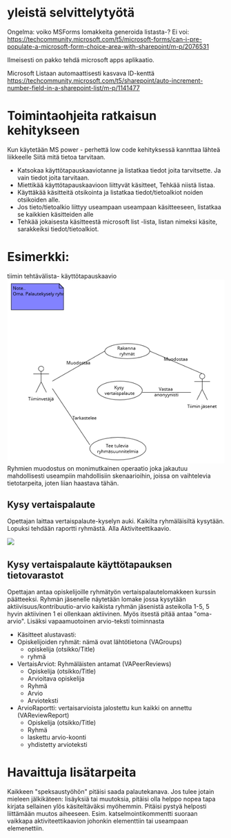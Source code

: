 # yleistä selvittelytyötä
Ongelma: voiko MSForms lomakkeita generoida listasta-?
Ei voi: https://techcommunity.microsoft.com/t5/microsoft-forms/can-i-pre-populate-a-microsoft-form-choice-area-with-sharepoint/m-p/2076531

Ilmeisesti on pakko tehdä microsoft apps aplikaatio. 

Microsoft Listaan automaattisesti kasvava ID-kenttä
https://techcommunity.microsoft.com/t5/sharepoint/auto-increment-number-field-in-a-sharepoint-list/m-p/1141477


# Toimintaohjeita ratkaisun kehitykseen
Kun käytetään MS power - perhettä low code kehityksessä kannttaa lähteä liikkeelle Siitä mitä tietoa tarvitaan.

* Katsokaa käyttötapauskaaviotanne ja listatkaa tiedot joita tarvitsette. Ja vain tiedot joita tarvitaan.
* Miettikää käyttötapauskaavioon liittyvät käsitteet, Tehkää niistä listaa. 
* Käyttäkää käsitteitä otsikointa ja listatkaa tiedot/tietoalkiot noiden otsikoiden alle. 
* Jos tieto/tietoalkio liittyy useampaan useampaan käsitteeseen, listatkaa se kaikkien käsitteiden alle
* Tehkää jokaisesta käsitteestä microsoft list -lista, listan nimeksi käsite, sarakkeiksi tiedot/tietoalkiot.

# Esimerkki: 
tiimin tehtävälista- käyttötapauskaavio
![](./UCKaaviot/groupFeedback.png)
Ryhmien muodostus on monimutkainen operaatio joka jakautuu mahdollisesti useampiin mahdollisiin skenaarioihin, joissa on vaihtelevia tietotarpeita, joten liian haastava tähän. 

## **Kysy vertaispalaute**
Opettajan laittaa vertaispalaute-kyselyn auki. Kaikilta ryhmäläisiltä kysytään. Lopuksi tehdään raportti ryhmästä. 
Alla Aktiviteettikaavio. 

![](./UCKaaviot/ucActivityVertais.png)

## **Kysy vertaispalaute** käyttötapauksen tietovarastot
Opettajan antaa opiskelijoille ryhmätyön vertaispalautelomakkeen kurssin päätteeksi. 
Ryhmän jäsenelle näytetään lomake jossa kysytään aktiivisuus/kontribuutio-arvio kaikista ryhmän jäsenistä asteikolla 1-5, 5 hyvin aktiivinen 1 ei ollenkaan aktiivinen. Myös itsestä pitää antaa "oma-arvio". 
Lisäksi vapaamuotoinen arvio-teksti toiminnasta

* Käsitteet alustavasti:
* Opiskelijoiden ryhmät: nämä ovat lähtötietona (VAGroups)
    * opiskelija (otsikko/Title)
    * ryhmä
* VertaisArviot: Ryhmäläisten antamat (VAPeerReviews)
    * Opiskelija (otsikko/Title)
    * Arvioitava opiskelija
    * Ryhmä
    * Arvio
    * Arvioteksti
* ArvioRaportti: vertaisarvioista jalostettu kun kaikki on annettu (VAReviewReport)
    * Opiskelija (otsikko/Title)
    * Ryhmä
    * laskettu arvio-koonti
    * yhdistetty arvioteksti

# Havaittuja lisätarpeita
Kaikkeen "speksaustyöhön" pitäisi saada palautekanava. Jos tulee jotain mieleen jälkikäteen: lisäyksiä tai muutoksia, pitäisi olla helppo nopea tapa kirjata sellainen ylös käsiteltäväksi myöhemmin. Pitäisi pystyä helposti liittämään muutos aiheeseen. Esim. katselmointikommentti suoraan vaikkapa aktiviteettikaavion johonkin elementtiin tai useampaan elemenettiin. 



